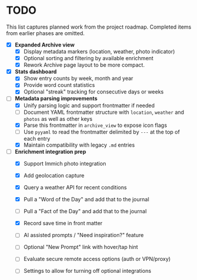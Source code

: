# TODO

This list captures planned work from the project roadmap. Completed items from earlier phases are omitted.

- [X] **Expanded Archive view**
  - [X] Display metadata markers (location, weather, photo indicator)
  - [X] Optional sorting and filtering by available enrichment
  - [X] Rework Archive page layout to be more compact.

- [X] **Stats dashboard**
  - [X] Show entry counts by week, month and year
  - [X] Provide word count statistics
  - [X] Optional "streak" tracking for consecutive days or weeks

- [ ] **Metadata parsing improvements**
  - [X] Unify parsing logic and support frontmatter if needed
  - [ ] Document YAML frontmatter structure with `location`, `weather` and `photos` as well as other keys
  - [X] Parse this frontmatter in `archive_view` to expose icon flags
  - [ ] Use `pyyaml` to read the frontmatter delimited by `---` at the top of each entry
  - [X] Maintain compatibility with legacy `.md` entries

- [ ] **Enrichment integration prep**
  - [X] Support Immich photo integration
  - [X] Add geolocation capture
  - [X] Query a weather API for recent conditions
  - [X] Pull a "Word of the Day" and add that to the journal
  - [ ] Pull a "Fact of the Day" and add that to the journal
  - [X] Record save time in front matter
  - [ ] AI assisted prompts / "Need inspiration?" feature
  - [ ] Optional "New Prompt" link with hover/tap hint
  - [ ] Evaluate secure remote access options (auth or VPN/proxy)
  - [ ] Settings to allow for turning off optional integrations

